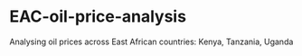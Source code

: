 # EAC-oil-price-analysis
 Analysing oil prices across East African countries: Kenya, Tanzania, Uganda
